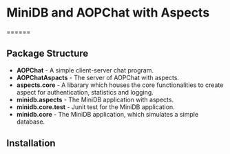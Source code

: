 # MiniDB and AOPChat with Aspects
======

## Package Structure
* **AOPChat** - A simple client-server chat program.
* **AOPChatAspacts** - The server of AOPChat with aspects.
* **aspects.core** - A libarary which houses the core functionalities to create aspect for authentication, statistics and logging.
* **minidb.aspects** - The MiniDB application with aspects.
* **minidb.core.test** - Junit test for the MiniDB application.
* **minidb.core** - The MiniDB application, which simulates a simple database.

## Installation


